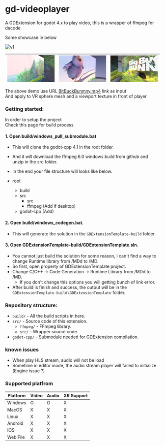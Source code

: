 # gd-videoplayer

A GDExtension for godot 4.x to play video, this is a wrapper of ffmpeg for decode

Some showcase in below

![v1](img/v4.GIF)

|![v1](img/v1.PNG)|![v1](img/v2.PNG)|![v1](img/v3.PNG)|
|-|-|-|

The above demo use URL [BitBuckBunmny.mp4](http://commondatastorage.googleapis.com/gtv-videos-bucket/sample/BigBuckBunny.mp4) link as input\
And apply to VR sphere mesh and a viewport texture in front of player
 
### Getting started:

In order to setup the project\
Check this page for build process

#### 1. Open build/windows_pull_submodule.bat
- This will clone the godot-cpp 4.1 in the root folder.
- And it will download the ffmpeg 6.0 windows build from github and unzip in the src folder.
- In the end your file structure will looks like below.

- root
	- build
	- src
		- src
		- ffmpeg (Add if desktop)
	- godot-cpp (Add)
	
#### 2. Open build/windows_codegen.bat.

- This will generate the solution in the `GDExtensionTemplate-build` folder.

#### 3. Open GDExtensionTemplate-build/GDExtensionTemplate.sln.

- You cannot just build the solution for some reason, I can't find a way to change Runtime library from /MDd to /MD.
- So first, open property of GDExtensionTemplate project.
- Change C/C++ -> Code Generation -> Runtime Library from /MDd to /MD.
	- If you don't change this options you will getting bunch of link error.
- After build is finish and success, the output will be in the `GDExtensionTemplate-build\GDExtensionTemplate` folder.

### Repository structure:
- `build/` - All the build scripts in here.
- `src/` - Source code of this extension.
	- `ffmpeg/` - FFmpeg library.
	- `src/` - Wrapper source code.
- `godot-cpp/` - Submodule needed for GDExtension compilation.

### known issues

- When play HLS stream, audio will not be load
- Sometime in editor mode, the audio stream player will failed to initialize (Engine issue ?)

### Supported platfrom
| Platform | Video | Audio | XR Support |
|-|-|-|-|
| Windows | O | O | X |
| MacOS | X | X | X |
| Linux | X | X | X |
| Android | X | X | X |
| IOS | X | X | X |
| Web File | X | X | X |
